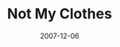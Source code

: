---
layout: music 
title: "Not My Clothes"
date: 2007-12-06 
description: "Comic Book Hero"
audio: "http://s3.amazonaws.com/crossroadsaudiomessages/NotMyClothes.mp3"
audio-duration: "04:12"
src: "http://s3.amazonaws.com/crossroads-media/images/legacy/content/NotMClothesSML.jpg"
---
